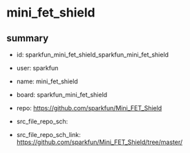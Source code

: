 # mini_fet_shield
 
## summary 
* id: sparkfun_mini_fet_shield_sparkfun_mini_fet_shield
* user: sparkfun
* name: mini_fet_shield
* board: sparkfun_mini_fet_shield
* repo: https://github.com/sparkfun/Mini_FET_Shield



* src_file_repo_sch: 
* src_file_repo_sch_link: https://github.com/sparkfun/Mini_FET_Shield/tree/master/




